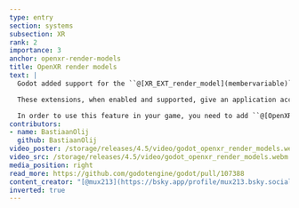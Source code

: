 ```yaml
---
type: entry
section: systems
subsection: XR
rank: 2
importance: 3
anchor: openxr-render-models
title: OpenXR render models
text: |
  Godot added support for the ``@[XR_EXT_render_model](membervariable)`` and ``@[XR_EXT_interaction_render_model](membervariable)`` extensions introduced in OpenXR.

  These extensions, when enabled and supported, give an application access to fully animated models of the controllers currently held by users, including tracking data for these controllers. This means Meta Quest 3S and Pico 4 Ultra users will see their respective controllers in their hands without extra effort from the developer.

  In order to use this feature in your game, you need to add ``@[OpenXRRenderModels](enginetype)`` as a child node of the ``@[XROrigin3D](enginetype)`` node. For more information, [please see the docs](https://docs.godotengine.org/en/4.5/tutorials/xr/openxr_render_models.html).
contributors:
- name: BastiaanOlij
  github: BastiaanOlij
video_poster: /storage/releases/4.5/video/godot_openxr_render_models.webp
video_src: /storage/releases/4.5/video/godot_openxr_render_models.webm
media_position: right
read_more: https://github.com/godotengine/godot/pull/107388
content_creator: "[@mux213](https://bsky.app/profile/mux213.bsky.social)"
inverted: true
---
```

